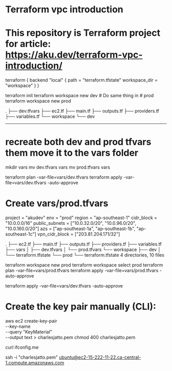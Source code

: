 # Terraform vpc introduction

# This repository is Terraform project for article: https://aku.dev/terraform-vpc-introduction/

terraform {
  backend "local" {
    path          = "terraform.tfstate"
    workspace_dir = "workspace"
  }
}

terraform init
terraform workspace new dev # Do same thing in # prod terraform workspace new prod

.
├── dev.tfvars
├── ec2.tf
├── main.tf
├── outputs.tf
├── providers.tf
├── variables.tf
└── workspace
    └── dev

---

# recreate both dev and prod tfvars them move it to the vars folder
mkdir vars
mv dev.tfvars vars
mv prod.tfvars vars

terraform plan -var-file=vars/dev.tfvars
terraform apply -var-file=vars/dev.tfvars -auto-approve

# Create vars/prod.tfvars
project        = "akudev"
env            = "prod"
region         = "ap-southeast-1"
cidr_block     = "10.0.0.0/16"
public_subnets = ["10.0.32.0/20", "10.0.96.0/20", "10.0.160.0/20"]
azs            = ["ap-southeast-1a", "ap-southeast-1b", "ap-southeast-1c"]
vpn_cidr_block = ["203.81.204.171/32"]

.
├── ec2.tf
├── main.tf
├── outputs.tf
├── providers.tf
├── variables.tf
├── vars
│   ├── dev.tfvars
│   └── prod.tfvars
└── workspace
    ├── dev
    │   └── terraform.tfstate
    └── prod
        └── terraform.tfstate
4 directories, 10 files

terraform workspace new prod
terraform workspace select prod
terraform plan -var-file=vars/prod.tfvars
terraform apply -var-file=vars/prod.tfvars -auto-approve

terraform apply -var-file=vars/dev.tfvars -auto-approve

# Create the key pair manually (CLI):
aws ec2 create-key-pair \
  --key-name <name of key> \
  --query "KeyMaterial" \
  --output text > charlesjatto.pem
chmod 400 charlesjatto.pem

curl ifconfig.me

ssh -i "charlesjatto.pem" ubuntu@ec2-15-222-11-22.ca-central-1.compute.amazonaws.com